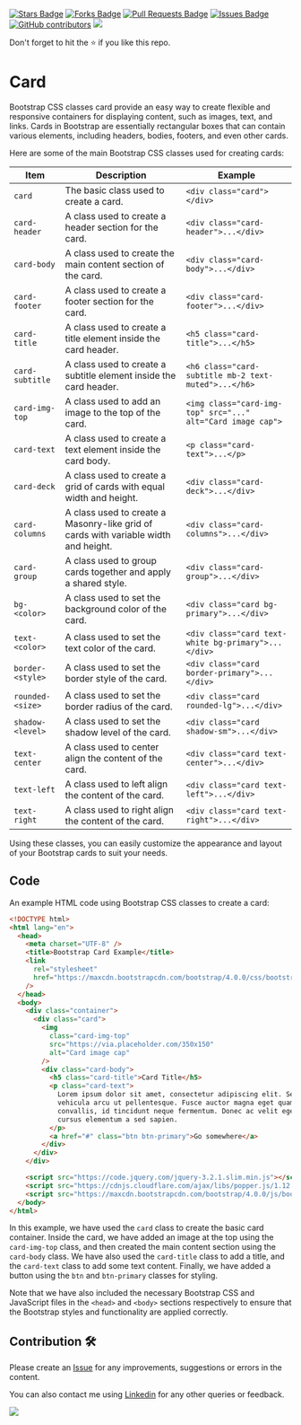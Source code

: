 <a href="https://github.com/drshahizan/learn-php/stargazers"><img src="https://img.shields.io/github/stars/drshahizan/learn-php" alt="Stars Badge"/></a>
<a href="https://github.com/drshahizan/learn-php/network/members"><img src="https://img.shields.io/github/forks/drshahizan/learn-php" alt="Forks Badge"/></a>
<a href="https://github.com/drshahizan/learn-php/pulls"><img src="https://img.shields.io/github/issues-pr/drshahizan/learn-php" alt="Pull Requests Badge"/></a>
<a href="https://github.com/drshahizan/learn-php/issues"><img src="https://img.shields.io/github/issues/drshahizan/learn-php" alt="Issues Badge"/></a>
<a href="https://github.com/drshahizan/learn-php/graphs/contributors"><img alt="GitHub contributors" src="https://img.shields.io/github/contributors/drshahizan/learn-php?color=2b9348"></a>
![](https://visitor-badge.glitch.me/badge?page_id=drshahizan/learn-php)

Don't forget to hit the :star: if you like this repo.

# Card
Bootstrap CSS classes card provide an easy way to create flexible and responsive containers for displaying content, such as images, text, and links. Cards in Bootstrap are essentially rectangular boxes that can contain various elements, including headers, bodies, footers, and even other cards.

Here are some of the main Bootstrap CSS classes used for creating cards:

| Item              | Description                                                  | Example                                                         |
| ----------------- | ------------------------------------------------------------ | --------------------------------------------------------------- |
| `card`            | The basic class used to create a card.                        | `<div class="card"></div>`                                      |
| `card-header`     | A class used to create a header section for the card.         | `<div class="card-header">...</div>`                             |
| `card-body`       | A class used to create the main content section of the card.  | `<div class="card-body">...</div>`                               |
| `card-footer`     | A class used to create a footer section for the card.         | `<div class="card-footer">...</div>`                             |
| `card-title`      | A class used to create a title element inside the card header. | `<h5 class="card-title">...</h5>`                                |
| `card-subtitle`   | A class used to create a subtitle element inside the card header. | `<h6 class="card-subtitle mb-2 text-muted">...</h6>`             |
| `card-img-top`    | A class used to add an image to the top of the card.          | `<img class="card-img-top" src="..." alt="Card image cap">`      |
| `card-text`       | A class used to create a text element inside the card body.   | `<p class="card-text">...</p>`                                   |
| `card-deck`       | A class used to create a grid of cards with equal width and height. | `<div class="card-deck">...</div>`                              |
| `card-columns`    | A class used to create a Masonry-like grid of cards with variable width and height. | `<div class="card-columns">...</div>`                           |
| `card-group`      | A class used to group cards together and apply a shared style. | `<div class="card-group">...</div>`                             |
| `bg-<color>`      | A class used to set the background color of the card.         | `<div class="card bg-primary">...</div>`                         |
| `text-<color>`    | A class used to set the text color of the card.               | `<div class="card text-white bg-primary">...</div>`              |
| `border-<style>`  | A class used to set the border style of the card.             | `<div class="card border-primary">...</div>`                     |
| `rounded-<size>`  | A class used to set the border radius of the card.            | `<div class="card rounded-lg">...</div>`                         |
| `shadow-<level>`  | A class used to set the shadow level of the card.             | `<div class="card shadow-sm">...</div>`                          |
| `text-center`     | A class used to center align the content of the card.         | `<div class="card text-center">...</div>`                        |
| `text-left`       | A class used to left align the content of the card.           | `<div class="card text-left">...</div>`                          |
| `text-right`      | A class used to right align the content of the card.          | `<div class="card text-right">...</div>`                         |

Using these classes, you can easily customize the appearance and layout of your Bootstrap cards to suit your needs.

## Code
An example HTML code using Bootstrap CSS classes to create a card:

```html
<!DOCTYPE html>
<html lang="en">
  <head>
    <meta charset="UTF-8" />
    <title>Bootstrap Card Example</title>
    <link
      rel="stylesheet"
      href="https://maxcdn.bootstrapcdn.com/bootstrap/4.0.0/css/bootstrap.min.css"
    />
  </head>
  <body>
    <div class="container">
      <div class="card">
        <img
          class="card-img-top"
          src="https://via.placeholder.com/350x150"
          alt="Card image cap"
        />
        <div class="card-body">
          <h5 class="card-title">Card Title</h5>
          <p class="card-text">
            Lorem ipsum dolor sit amet, consectetur adipiscing elit. Sed maximus
            vehicula arcu ut pellentesque. Fusce auctor magna eget quam
            convallis, id tincidunt neque fermentum. Donec ac velit eget purus
            cursus elementum a sed sapien.
          </p>
          <a href="#" class="btn btn-primary">Go somewhere</a>
        </div>
      </div>
    </div>

    <script src="https://code.jquery.com/jquery-3.2.1.slim.min.js"></script>
    <script src="https://cdnjs.cloudflare.com/ajax/libs/popper.js/1.12.9/umd/popper.min.js"></script>
    <script src="https://maxcdn.bootstrapcdn.com/bootstrap/4.0.0/js/bootstrap.min.js"></script>
  </body>
</html>

```

In this example, we have used the `card` class to create the basic card container. Inside the card, we have added an image at the top using the `card-img-top` class, and then created the main content section using the `card-body` class. We have also used the `card-title` class to add a title, and the `card-text` class to add some text content. Finally, we have added a button using the `btn` and `btn-primary` classes for styling.

Note that we have also included the necessary Bootstrap CSS and JavaScript files in the `<head>` and `<body>` sections respectively to ensure that the Bootstrap styles and functionality are applied correctly.
## Contribution 🛠️
Please create an [Issue](https://github.com/drshahizan/learn-php/issues) for any improvements, suggestions or errors in the content.

You can also contact me using [Linkedin](https://www.linkedin.com/in/drshahizan/) for any other queries or feedback.

![](https://visitor-badge.glitch.me/badge?page_id=drshahizan)
